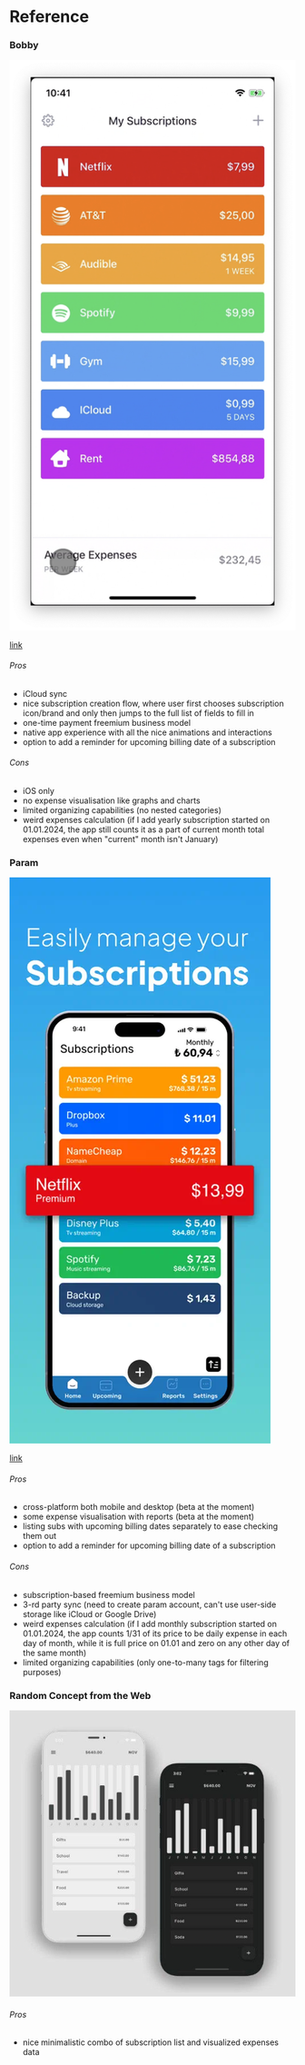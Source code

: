 # Reference

### Bobby

![bobby.png](assets/bobby.png)

[link](https://bobbyapp.co/)

###### Pros

- iCloud sync
- nice subscription creation flow, where user first chooses subscription icon/brand and only then jumps to the full list of fields to fill in
- one-time payment freemium business model
- native app experience with all the nice animations and interactions
- option to add a reminder for upcoming billing date of a subscription

###### Cons

- iOS only
- no expense visualisation like graphs and charts
- limited organizing capabilities (no nested categories)
- weird expenses calculation (if I add yearly subscription started on 01.01.2024, the app still counts it as a part of current month total expenses even when "current" month isn't January)

### Param

![param.webp](assets/param.webp)

[link](https://www.paramapp.com/)

###### Pros

- cross-platform both mobile and desktop (beta at the moment)
- some expense visualisation with reports (beta at the moment)
- listing subs with upcoming billing dates separately to ease checking them out
- option to add a reminder for upcoming billing date of a subscription

###### Cons

- subscription-based freemium business model
- 3-rd party sync (need to create param account, can't use user-side storage like iCloud or Google Drive)
- weird expenses calculation (if I add monthly subscription started on 01.01.2024, the app counts 1/31 of its price to be daily expense in each day of month, while it is full price on 01.01 and zero on any other day of the same month)
- limited organizing capabilities (only one-to-many tags for filtering purposes)

### Random Concept from the Web

![finance-app-concept.jpg](assets/finance-app-concept.jpg)

###### Pros

- nice minimalistic combo of subscription list and visualized expenses data
